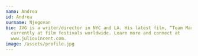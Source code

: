 ```yaml
---
name: Andrea
id: Andrea
surname: Njegovan
bio: JVG is a writer/director in NYC and LA. His latest film, “Team Marco,” is
  currently at film festivals worldwide. Learn more and connect at
  www.juliovincent.com.
image: /assets/profile.jpg
---
```

